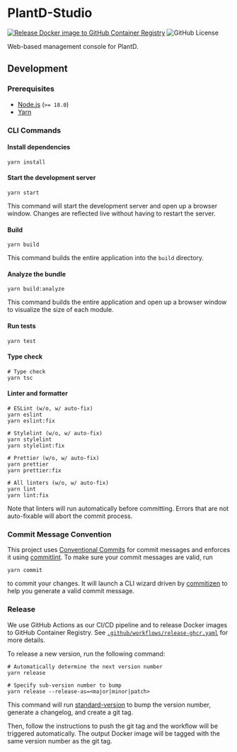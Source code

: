 # PlantD-Studio

[![Release Docker image to GitHub Container Registry](https://github.com/CarnegieMellon-PlantD/PlantD-Studio/actions/workflows/release-ghcr.yaml/badge.svg)](https://github.com/CarnegieMellon-PlantD/PlantD-Studio/actions/workflows/release-ghcr.yaml)
![GitHub License](https://img.shields.io/github/license/CarnegieMellon-PlantD/PlantD-Studio?label=License)

Web-based management console for PlantD.

## Development

### Prerequisites

- [Node.js](https://nodejs.org/en/) (`>= 18.0`)
- [Yarn](https://yarnpkg.com/)

### CLI Commands

#### Install dependencies

```shell
yarn install
```

#### Start the development server

```shell
yarn start
```

This command will start the development server and open up a browser window. Changes are reflected live without having to restart the server.

#### Build

```shell
yarn build
```

This command builds the entire application into the `build` directory.

#### Analyze the bundle

```shell
yarn build:analyze
```

This command builds the entire application and open up a browser window to visualize the size of each module.

#### Run tests

```shell
yarn test
```

#### Type check

```shell
# Type check
yarn tsc
```

#### Linter and formatter

```shell
# ESLint (w/o, w/ auto-fix)
yarn eslint
yarn eslint:fix

# Stylelint (w/o, w/ auto-fix)
yarn stylelint
yarn stylelint:fix

# Prettier (w/o, w/ auto-fix)
yarn prettier
yarn prettier:fix

# All linters (w/o, w/ auto-fix)
yarn lint
yarn lint:fix
```

Note that linters will run automatically before committing. Errors that are not auto-fixable will abort the commit process.

### Commit Message Convention

This project uses [Conventional Commits](https://www.conventionalcommits.org/en/v1.0.0/) for commit messages and enforces it using [commitlint](https://commitlint.js.org/). To make sure your commit messages are valid, run

```shell
yarn commit
```

to commit your changes. It will launch a CLI wizard driven by [commitizen](https://commitizen.github.io/cz-cli/) to help you generate a valid commit message.

### Release

We use GitHub Actions as our CI/CD pipeline and to release Docker images to GitHub Container Registry. See [`.github/workflows/release-ghcr.yaml`](.github/workflows/release-ghcr.yaml) for more details.

To release a new version, run the following command:

```shell
# Automatically determine the next version number
yarn release

# Specify sub-version number to bump
yarn release --release-as=<major|minor|patch>
```

This command will run [standard-version](https://github.com/conventional-changelog/standard-version) to bump the version number, generate a changelog, and create a git tag.

Then, follow the instructions to push the git tag and the workflow will be triggered automatically. The output Docker image will be tagged with the same version number as the git tag.
